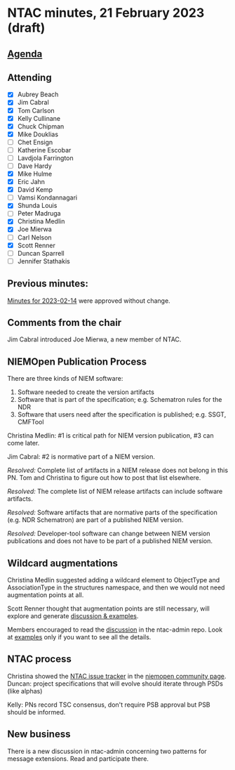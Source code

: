# NTAC minutes, 21 February 2023 (draft)

## [Agenda](2023-02-07-agenda.md)

## Attending

- [x] Aubrey Beach
- [x] Jim Cabral
- [x] Tom Carlson
- [x] Kelly Cullinane
- [x] Chuck Chipman
- [x] Mike Douklias
- [ ] Chet Ensign
- [ ] Katherine Escobar
- [ ] Lavdjola Farrington
- [ ] Dave Hardy
- [x] Mike Hulme
- [x] Eric Jahn
- [x] David Kemp
- [ ] Vamsi Kondannagari
- [x] Shunda Louis
- [ ] Peter Madruga
- [x] Christina Medlin
- [x] Joe Mierwa
- [ ] Carl Nelson
- [x] Scott Renner
- [ ] Duncan Sparrell
- [ ] Jennifer Stathakis

## **Previous minutes:**  

[Minutes for 2023-02-14](2023-02-14-minutes.md) were approved without change.

## Comments from the chair

Jim Cabral introduced Joe Mierwa, a new member of NTAC.

## NIEMOpen Publication Process

There are three kinds of NIEM software:

1. Software needed to create the version artifacts
2. Software that is part of the specification; e.g. Schematron rules for the NDR
3. Software that users need after the specification is published; e.g. SSGT, CMFTool

Christina Medlin:  #1 is critical path for NIEM version publication, #3 can come later.

Jim Cabral:  #2 is normative part of a NIEM version.

*Resolved:*  Complete list of artifacts in a NIEM release does not belong in this PN.  Tom and Christina to figure out how to post that list elsewhere.

*Resolved:*  The complete list of NIEM release artifacts can include software artifacts.

*Resolved:*  Software artifacts that are normative parts of the specification (e.g. NDR Schematron) are part of a published NIEM version.

*Resolved:*  Developer-tool software can change between NIEM version publications and does not have to be part of a published NIEM version.

## Wildcard augmentations

Christina Medlin suggested adding a wildcard element to ObjectType and AssociationType in the structures namespace, and then we would not need augmentation points at all.

Scott Renner thought that augmentation points are still necessary, will explore and generate [discussion & examples](https://github.com/niemopen/ntac-admin/discussions/32?sort=new#discussioncomment-5091246).

Members encouraged to read the [discussion](https://github.com/niemopen/ntac-admin/discussions/32?sort=new#discussioncomment-5027449) in the ntac-admin repo.  Look at [examples](https://github.com/niemopen/ntac-admin/tree/main/examples) only if you want to see all the details.

## NTAC process

Christina showed the [NTAC issue tracker](https://github.com/orgs/niemopen/projects/2) in the [niemopen community page](https://github.com/niemopen).
Duncan:  project specifications that will evolve should iterate through PSDs (like alphas)

Kelly:  PNs record TSC consensus, don't require PSB approval but PSB should be informed.

## New business

There is a new discussion in ntac-admin concerning two patterns for message extensions.  Read and participate there.

